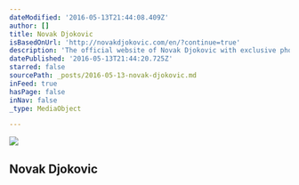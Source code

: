 ```yaml
---
dateModified: '2016-05-13T21:44:08.409Z'
author: []
title: Novak Djokovic
isBasedOnUrl: 'http://novakdjokovic.com/en/?continue=true'
description: 'The official website of Novak Djokovic with exclusive photos, videos, results, biographical information, articles and interviews.'
datePublished: '2016-05-13T21:44:20.725Z'
starred: false
sourcePath: _posts/2016-05-13-novak-djokovic.md
inFeed: true
hasPage: false
inNav: false
_type: MediaObject

---
```

<article style=""><img src="http://novakdjokovic.com/wp-content/themes/novak/img/novak-logo-fb.jpg" /><h1>Novak Djokovic</h1></article>